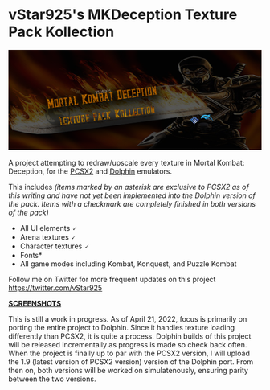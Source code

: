 # vStar925's MKDeception Texture Pack Kollection
![MKDHD Banner.png](https://github.com/vStar925/MKDeception-Texture-Pack-Kollection/blob/main/MKDHD%20Banner.png)

A project attempting to redraw/upscale every texture in Mortal Kombat: Deception, for the [PCSX2](https://pcsx2.net/) and [Dolphin](https://dolphin-emu.org/) emulators.

This includes 
*(items marked by an asterisk are exclusive to PCSX2 as of this writing and have not yet been implemented into the Dolphin version of the pack. Items with a checkmark are completely finished in both versions of the pack)*
- All UI elements 🗸
- Arena textures 🗸
- Character textures 🗸
- Fonts*
- All game modes including Kombat, Konquest, and Puzzle Kombat

Follow me on Twitter for more frequent updates on this project https://twitter.com/vStar925

[**SCREENSHOTS**](https://lensdump.com/a/tX1uA)


This is still a work in progress. As of April 21, 2022, focus is primarily on porting the entire project to Dolphin. Since it handles texture loading differently than PCSX2, it is quite a process. Dolphin builds of this project will be released incrementally as progress is made so check back often. When the project is finally up to par with the PCSX2 version, I will upload the 1.9 (latest version of PCSX2 version) version of the Dolphin port. From then on, both versions will be worked on simulatenously, ensuring parity between the two versions.

